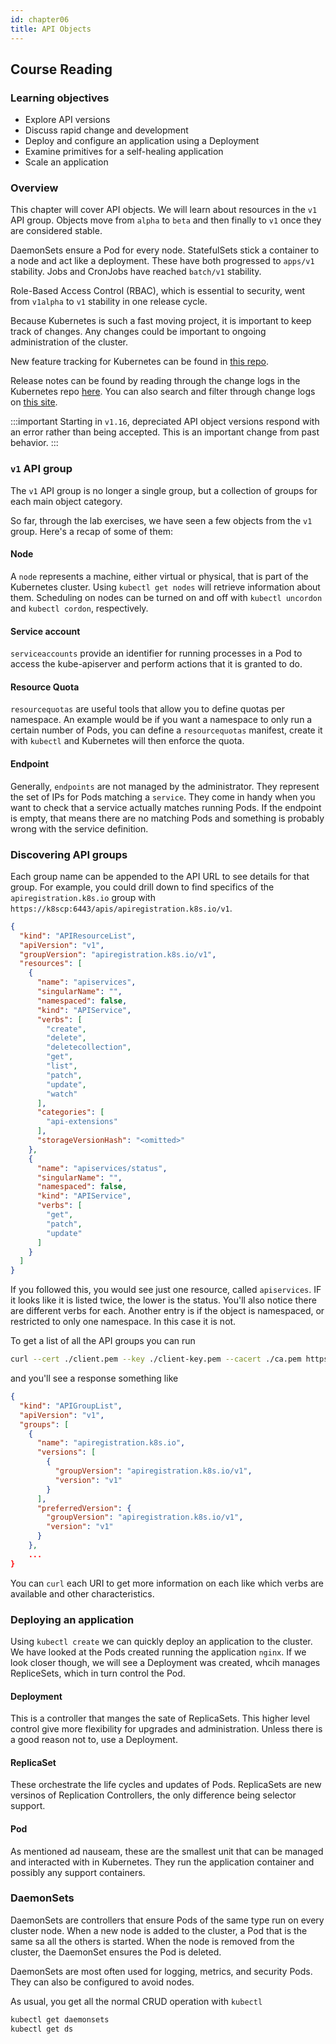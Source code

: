 ```yaml
---
id: chapter06
title: API Objects
---
```


## Course Reading

### Learning objectives

- Explore API versions
- Discuss rapid change and development
- Deploy and configure an application using a Deployment
- Examine primitives for a self-healing application
- Scale an application


### Overview

This chapter will cover API objects.  We will learn about resources in the `v1` API group. Objects move from `alpha` to `beta` and then finally to `v1` once they are considered stable.

DaemonSets ensure a Pod for every node.  StatefulSets stick a container to a node and act like a deployment.  These have both progressed to `apps/v1` stability. Jobs and CronJobs have reached `batch/v1` stability.

Role-Based Access Control (RBAC), which is essential to security, went from `v1alpha` to `v1` stability in one release cycle.

Because Kubernetes is such a fast moving project, it is important to keep track of changes. Any changes could be important to ongoing administration of the cluster.

New feature tracking for Kubernetes can be found in [this repo](https://github.com/kubernetes/enhancements).

Release notes can be found by reading through the change logs in the Kubernetes repo [here](https://github.com/kubernetes/kubernetes/tree/master/CHANGELOG). You can also search and filter through change logs on [this site](https://relnotes.k8s.io/).

:::important
Starting in `v1.16`, depreciated API object versions respond with an error rather than being accepted. This is an important change from past behavior.
:::


### `v1` API group

The `v1` API group is no longer a single group, but a collection of groups for each main object category.

So far, through the lab exercises, we have seen a few objects from the `v1` group.  Here's a recap of some of them:

#### Node

A `node` represents a machine, either virtual or physical, that is part of the Kubernetes cluster. Using `kubectl get nodes` will retrieve information about them. Scheduling on nodes can be turned on and off with `kubectl uncordon` and `kubectl cordon`, respectively.


#### Service account

`serviceaccounts` provide an identifier for running processes in a Pod to access the kube-apiserver and perform actions that it is granted to do.


#### Resource Quota

`resourcequotas` are useful tools that allow you to define quotas per namespace.  An example would be if you want a namespace to only run a certain number of Pods, you can define a `resourcequotas` manifest, create it with `kubectl` and Kubernetes will then enforce the quota.


#### Endpoint

Generally, `endpoints` are not managed by the administrator.  They represent the set of IPs for Pods matching a `service`. They come in handy when you want to check that a service actually matches running Pods. If the endpoint is empty, that means there are no matching Pods and something is probably wrong with the service definition.


### Discovering API groups

Each group name can be appended to the API URL to see details for that group.  For example, you could drill down to find specifics of the `apiregistration.k8s.io` group with `https://k8scp:6443/apis/apiregistration.k8s.io/v1`.

```json
{
  "kind": "APIResourceList",
  "apiVersion": "v1",
  "groupVersion": "apiregistration.k8s.io/v1",
  "resources": [
    {
      "name": "apiservices",
      "singularName": "",
      "namespaced": false,
      "kind": "APIService",
      "verbs": [
        "create",
        "delete",
        "deletecollection",
        "get",
        "list",
        "patch",
        "update",
        "watch"
      ],
      "categories": [
        "api-extensions"
      ],
      "storageVersionHash": "<omitted>"
    },
    {
      "name": "apiservices/status",
      "singularName": "",
      "namespaced": false,
      "kind": "APIService",
      "verbs": [
        "get",
        "patch",
        "update"
      ]
    }
  ]
}
```

If you followed this, you would see just one resource, called `apiservices`. IF it looks like it is listed twice, the lower is the status.  You'll also notice there are different verbs for each. Another entry is if the object is namespaced, or restricted to only one namespace.  In this case it is not.

To get a list of all the API groups you can run

```bash
curl --cert ./client.pem --key ./client-key.pem --cacert ./ca.pem https://k8scp:6443/apis
```

and you'll see a response something like

```json
{
  "kind": "APIGroupList",
  "apiVersion": "v1",
  "groups": [
    {
      "name": "apiregistration.k8s.io",
      "versions": [
        {
          "groupVersion": "apiregistration.k8s.io/v1",
          "version": "v1"
        }
      ],
      "preferredVersion": {
        "groupVersion": "apiregistration.k8s.io/v1",
        "version": "v1"
      }
    },
    ...
}
```

You can `curl` each URI to get more information on each like which verbs are available and other characteristics.


### Deploying an application

Using `kubectl create` we can quickly deploy an application to the cluster. We have looked at the Pods created running the application `nginx`. If we look closer though, we will see a Deployment was created, whcih manages RepliceSets, which in turn control the Pod.

#### Deployment

This is a controller that manges the sate of ReplicaSets.  This higher level control give more flexibility for upgrades and administration.  Unless there is a good reason not to, use a Deployment.


#### ReplicaSet

These orchestrate the life cycles and updates of Pods.  ReplicaSets are new versinos of Replication Controllers, the only difference being selector support.


#### Pod

As mentioned ad nauseam, these are the smallest unit that can be managed and interacted with in Kubernetes.  They run the application container and possibly any support containers.


### DaemonSets

DaemonSets are controllers that ensure Pods of the same type run on every cluster node.  When a new node is added to the cluster, a Pod that is the same sa all the others is started.  When the node is removed from the cluster, the DaemonSet ensures the Pod is deleted.  

DaemonSets are most often used for logging, metrics, and security Pods. They can also be configured to avoid nodes.

As usual, you get all the normal CRUD operation with `kubectl`

```bash
kubectl get daemonsets
kubectl get ds
```

